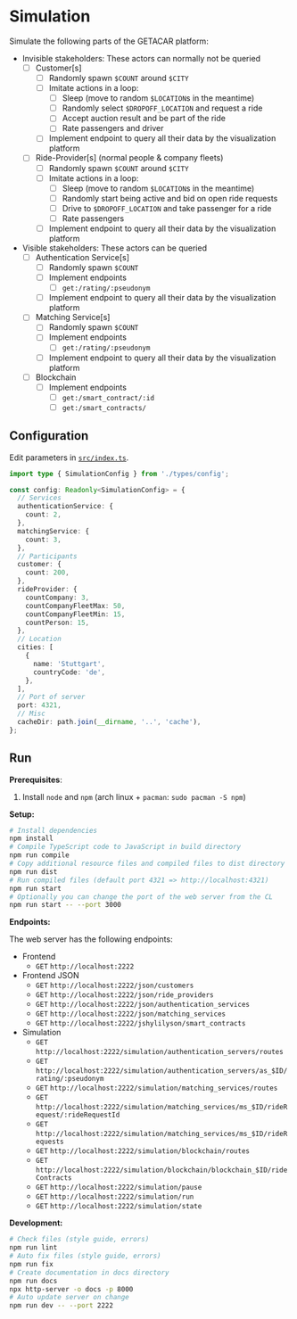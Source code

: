 # Simulation

Simulate the following parts of the GETACAR platform:

- Invisible stakeholders: These actors can normally not be queried
  - [ ] Customer[s]
    - [ ] Randomly spawn `$COUNT` around `$CITY`
    - [ ] Imitate actions in a loop:
      - [ ] Sleep (move to random `$LOCATION`s in the meantime)
      - [ ] Randomly select `$DROPOFF_LOCATION` and request a ride
      - [ ] Accept auction result and be part of the ride
      - [ ] Rate passengers and driver
    - [ ] Implement endpoint to query all their data by the visualization platform
  - [ ] Ride-Provider[s] (normal people & company fleets)
    - [ ] Randomly spawn `$COUNT` around `$CITY`
    - [ ] Imitate actions in a loop:
      - [ ] Sleep (move to random `$LOCATION`s in the meantime)
      - [ ] Randomly start being active and bid on open ride requests
      - [ ] Drive to `$DROPOFF_LOCATION` and take passenger for a ride
      - [ ] Rate passengers
    - [ ] Implement endpoint to query all their data by the visualization platform
- Visible stakeholders: These actors can be queried
  - [ ] Authentication Service[s]
    - [ ] Randomly spawn `$COUNT`
    - [ ] Implement endpoints
      - [ ] `get:/rating/:pseudonym`
    - [ ] Implement endpoint to query all their data by the visualization platform
  - [ ] Matching Service[s]
    - [ ] Randomly spawn `$COUNT`
    - [ ] Implement endpoints
      - [ ] `get:/rating/:pseudonym`
    - [ ] Implement endpoint to query all their data by the visualization platform
  - [ ] Blockchain
    - [ ] Implement endpoints
      - [ ] `get:/smart_contract/:id`
      - [ ] `get:/smart_contracts/`

## Configuration

Edit parameters in [`src/index.ts`](./src/index.ts).

```ts
import type { SimulationConfig } from './types/config';

const config: Readonly<SimulationConfig> = {
  // Services
  authenticationService: {
    count: 2,
  },
  matchingService: {
    count: 3,
  },
  // Participants
  customer: {
    count: 200,
  },
  rideProvider: {
    countCompany: 3,
    countCompanyFleetMax: 50,
    countCompanyFleetMin: 15,
    countPerson: 15,
  },
  // Location
  cities: [
    {
      name: 'Stuttgart',
      countryCode: 'de',
    },
  ],
  // Port of server
  port: 4321,
  // Misc
  cacheDir: path.join(__dirname, '..', 'cache'),
};
```

## Run

**Prerequisites**:

1. Install `node` and `npm` (arch linux + `pacman`: `sudo pacman -S npm`)

**Setup:**

```sh
# Install dependencies
npm install
# Compile TypeScript code to JavaScript in build directory
npm run compile
# Copy additional resource files and compiled files to dist directory
npm run dist
# Run compiled files (default port 4321 => http://localhost:4321)
npm run start
# Optionally you can change the port of the web server from the CL
npm run start -- --port 3000
```

**Endpoints:**

The web server has the following endpoints:

- Frontend
  - `GET` `http://localhost:2222`
- Frontend JSON
  - `GET` `http://localhost:2222/json/customers`
  - `GET` `http://localhost:2222/json/ride_providers`
  - `GET` `http://localhost:2222/json/authentication_services`
  - `GET` `http://localhost:2222/json/matching_services`
  - `GET` `http://localhost:2222/jshylilyson/smart_contracts`
- Simulation
  - `GET` `http://localhost:2222/simulation/authentication_servers/routes`
  - `GET` `http://localhost:2222/simulation/authentication_servers/as_$ID/rating/:pseudonym`
  - `GET` `http://localhost:2222/simulation/matching_services/routes`
  - `GET` `http://localhost:2222/simulation/matching_services/ms_$ID/rideRequest/:rideRequestId`
  - `GET` `http://localhost:2222/simulation/matching_services/ms_$ID/rideRequests`
  - `GET` `http://localhost:2222/simulation/blockchain/routes`
  - `GET` `http://localhost:2222/simulation/blockchain/blockchain_$ID/rideContracts`
  - `GET` `http://localhost:2222/simulation/pause`
  - `GET` `http://localhost:2222/simulation/run`
  - `GET` `http://localhost:2222/simulation/state`

**Development:**

```sh
# Check files (style guide, errors)
npm run lint
# Auto fix files (style guide, errors)
npm run fix
# Create documentation in docs directory
npm run docs
npx http-server -o docs -p 8000
# Auto update server on change
npm run dev -- --port 2222
```

